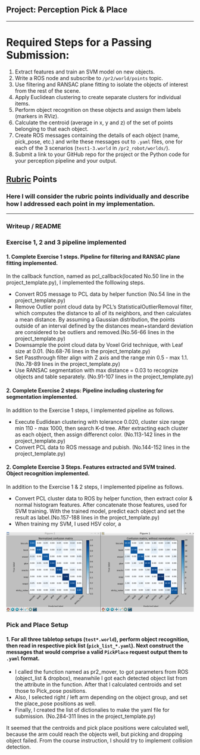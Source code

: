 ## Project: Perception Pick & Place

---

# Required Steps for a Passing Submission:
1. Extract features and train an SVM model on new objects.
2. Write a ROS node and subscribe to `/pr2/world/points` topic. 
3. Use filtering and RANSAC plane fitting to isolate the objects of interest from the rest of the scene.
4. Apply Euclidean clustering to create separate clusters for individual items.
5. Perform object recognition on these objects and assign them labels (markers in RViz).
6. Calculate the centroid (average in x, y and z) of the set of points belonging to that each object.
7. Create ROS messages containing the details of each object (name, pick_pose, etc.) and write these messages out to `.yaml` files, one for each of the 3 scenarios (`test1-3.world` in `/pr2_robot/worlds/`). 
8. Submit a link to your GitHub repo for the project or the Python code for your perception pipeline and your output.

## [Rubric](https://review.udacity.com/#!/rubrics/1067/view) Points
### Here I will consider the rubric points individually and describe how I addressed each point in my implementation.  

---
### Writeup / README

### Exercise 1, 2 and 3 pipeline implemented
#### 1. Complete Exercise 1 steps. Pipeline for filtering and RANSAC plane fitting implemented.

In the callback function, named as pcl_callback(located No.50 line in the project_template.py), I implemented the folllowing steps.

* Convert ROS message to PCL data by helper function (No.54 line in the project_template.py)
* Remove Outlier point cloud data by PCL’s StatisticalOutlierRemoval filter, which computes the distance to all of its neighbors, and then calculates a mean distance. By assuming a Gaussian distribution, the points outside of an interval defined by the distances mean+standard deviation are considered to be outliers and removed.(No.56-66 lines in the project_template.py)
* Downsample the point cloud data by Voxel Grid technique, with Leaf size at 0.01. (No.68-76 lines in the project_template.py)
* Set Passthrough filter align with Z axis and the range min 0.5 - max 1.1.(No.78-89 lines in the project_template.py)
* Use RANSAC segmentation with max distance = 0.03 to recognize objects and table separately. (No.91-107 lines in the project_template.py)


#### 2. Complete Exercise 2 steps: Pipeline including clustering for segmentation implemented.  

In addition to the Exercise 1 steps, I implemented pipeline as follows.

* Execute Eudlidean clustering with tolerance 0.020, cluster size range min 110 - max 1000, then search K-d tree. After extracting each cluster as each object, then assign differenct color. (No.113-142 lines in the project_template.py)
* Convert PCL data to ROS message and pubish. (No.144-152 lines in the project_template.py)




#### 2. Complete Exercise 3 Steps.  Features extracted and SVM trained.  Object recognition implemented.

In addition to the Exercise 1 & 2 steps, I implemented pipeline as follows.

* Convert PCL cluster data to ROS by helper function, then extract color & normal histogram features. After concatenate those features, used for SVM training. With the trained model, predict each object and set the result as label.(No.157-188 lines in the project_template.py)
* When training my SVM, I used HSV color, a

![demo-1](./training_svm.png)

### Pick and Place Setup

#### 1. For all three tabletop setups (`test*.world`), perform object recognition, then read in respective pick list (`pick_list_*.yaml`). Next construct the messages that would comprise a valid `PickPlace` request output them to `.yaml` format.

* I called the function named as pr2_mover, to got parameters from ROS (object_list & dropbox), meanwhile I got each detected object list from the attribute in the function. After that I calculated centroids and set those to Pick_pose positions.
* Also, I selected right / left arm depending on the object group, and set the place_pose positions as well.
* Finally, I created the list of dictionalies to make the yaml file for submission. (No.284-311 lines in the project_template.py)

It seemed that the centroids and pick place positions were calculated well, because the arm could reach the objects well, but picking and dropping object failed. From the course instruction, I should try to implement collision detection.




